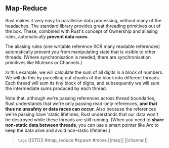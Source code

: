 

## Map-Reduce

Rust makes it very easy to parallelise data processing, without many of the headaches.
The standard library provides great threading primitives out of the box. These, combined with Rust's concept of Ownership and aliasing rules, automatically **prevent data races**.

The aliasing rules (one writable reference XOR many readable references) automatically prevent you from manipulating state that is visible to other threads. (Where synchronisation is needed, there are synchronisation primitives like Mutexes or Channels.)

In this example, we will calculate the sum of all digits in a block of numbers. We will do this by parcelling out chunks of the block into different threads. Each thread will sum its tiny block of digits, and subsequently we will sum the intermediate sums produced by each thread.

Note that, although we're passing references across thread boundaries, Rust understands that we're only passing read-only references, **and that thus no unsafety or data races can occur**. Also because the references we're passing have 'static lifetimes, Rust understands that our data won't be destroyed while these threads are still running. (When you need to **share non-static data between threads**, you can use a smart pointer like Arc to keep the data alive and avoid non-static lifetimes.)


> `tags` [[STD]] #map_reduce #spawn #move [[map]] [[channel]]